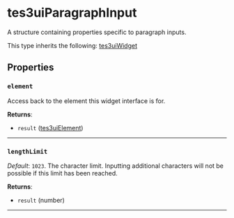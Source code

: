 <!---
	This file is autogenerated. Do not edit this file manually. Your changes will be ignored.
	More information: https://github.com/MWSE/MWSE/tree/master/docs
-->

# tes3uiParagraphInput

A structure containing properties specific to paragraph inputs.

This type inherits the following: [tes3uiWidget](../../types/tes3uiWidget)
## Properties

### `element`

Access back to the element this widget interface is for.

**Returns**:

* `result` ([tes3uiElement](../../types/tes3uiElement))

***

### `lengthLimit`

*Default*: `1023`. The character limit. Inputting additional characters will not be possible if this limit has been reached.

**Returns**:

* `result` (number)

***

